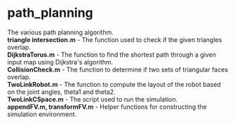 # path_planning
The various path planning algorithm.<br>
**triangle intersection.m** - The function used to check if the given triangles overlap.<br>
**DijkstraTorus.m** - The function to find the shortest path through a given input map using Dijkstra's algorithm.<br>
**CollisionCheck.m** - The function to determine if two sets of triangular faces overlap.<br>
**TwoLinkRobot.m** - The function to compute the layout of the robot based on the joint angles, theta1 and theta2.<br>
**TwoLinkCSpace.m** - The script used to run the simulation.<br>
**appendFV.m, transformFV.m** - Helper functions for constructing the simulation environment.<br>
